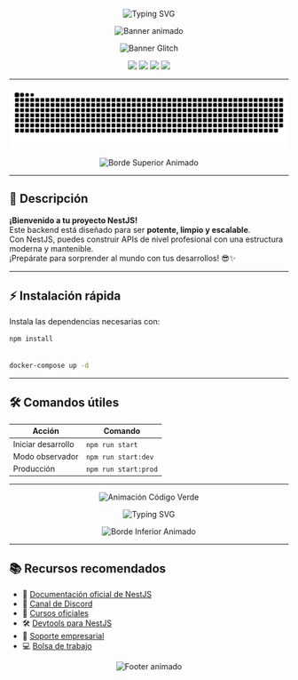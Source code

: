 <p align="center">
  <img src="https://readme-typing-svg.demolab.com?font=Fira+Code&size=32&pause=1000&color=00FF99&center=true&vCenter=true&width=800&lines=%F0%9F%94%A5+NestJS+Backend+%F0%9F%94%A5;El+backend+m%C3%A1s+potente+y+moderno+%F0%9F%9A%80" alt="Typing SVG" />
</p>

<p align="center">
  <img src="https://capsule-render.vercel.app/api?type=waving&color=0f0,000&height=120&section=header&text=NestJS%20Backend&fontSize=45&fontColor=00FF99&animation=twinkling" alt="Banner animado" />
</p>

<p align="center">
  <img src="https://svg-banners.vercel.app/api?type=glitch&text1=NestJS%20Power&width=800&height=120&fontSize=60&color1=00FF99&color2=000000" alt="Banner Glitch" />
</p>

<p align="center">
  <img src="https://img.shields.io/badge/Hecho%20con-NestJS-00FF99?style=for-the-badge&logo=nestjs&logoColor=black"/>
  <img src="https://img.shields.io/badge/Node.js-Backend-000000?style=for-the-badge&logo=node.js&logoColor=00FF99"/>
  <img src="https://img.shields.io/badge/Tests-100%25%20Completados-00FF99?style=for-the-badge&logo=jest&logoColor=black"/>
  <img src="https://img.shields.io/badge/Arquitectura-Limpia-000000?style=for-the-badge&logo=code&logoColor=00FF99"/>
</p>

---

<!-- Animación Snake moviéndose (verde y negro) -->
<p align="center">
  <img src="https://raw.githubusercontent.com/Platane/snk/output/github-contribution-grid-snake-dark.svg" width="800" alt="Snake Animation" />
</p>

<!-- Borde animado verde y negro usando SVG (efecto visual en README, no real CSS) -->
<p align="center">
  <img src="https://svg-banners.vercel.app/api?type=rainbow&width=1000&height=20&color1=00FF99&color2=000000" alt="Borde Superior Animado" />
</p>

---

## 🚀 Descripción

**¡Bienvenido a tu proyecto NestJS!**  
Este backend está diseñado para ser **potente, limpio y escalable**.  
Con NestJS, puedes construir APIs de nivel profesional con una estructura moderna y mantenible.  
¡Prepárate para sorprender al mundo con tus desarrollos! 😎✨

---

## ⚡ Instalación rápida

Instala las dependencias necesarias con:

```bash
npm install

```
```bash

docker-compose up -d
```

---

## 🛠️ Comandos útiles

| Acción                | Comando                  |
|-----------------------|-------------------------|
| Iniciar desarrollo    | `npm run start`         |
| Modo observador       | `npm run start:dev`     |
| Producción            | `npm run start:prod`    |


---

<p align="center">
  <img src="https://media.tenor.com/2uyENRmiUt0AAAAC/coding.gif" width="400" alt="Animación Código Verde" />
</p>

<p align="center">
  <img src="https://readme-typing-svg.demolab.com?font=Fira+Code&size=24&pause=1000&color=00FF99&center=true&vCenter=true&width=600&lines=%F0%9F%9A%80+%C2%A1Listo+para+crear+algo+incre%C3%ADble!+%F0%9F%9A%80" alt="Typing SVG" />
</p>

<!-- Borde animado verde y negro usando SVG (efecto visual en README, no real CSS) -->
<p align="center">
  <img src="https://svg-banners.vercel.app/api?type=rainbow&width=1000&height=20&color1=00FF99&color2=000000" alt="Borde Inferior Animado" />
</p>

---

## 📚 Recursos recomendados

- 📖 [Documentación oficial de NestJS](https://docs.nestjs.com)
- 💬 [Canal de Discord](https://discord.gg/G7Qnnhy)
- 🎥 [Cursos oficiales](https://courses.nestjs.com/)
- 🛠️ [Devtools para NestJS](https://devtools.nestjs.com)
- 💼 [Soporte empresarial](https://enterprise.nestjs.com)
- 💻 [Bolsa de trabajo](https://jobs.nestjs.com)

<p align="center">
  <img src="https://capsule-render.vercel.app/api?type=rect&color=0f0,000&height=80&section=footer&text=Hecho%20con%20%E2%9D%A4%EF%B8%8F%20y%20NestJS&fontSize=30&fontColor=00FF99&animation=fadeIn" alt="Footer animado" />
</p>
